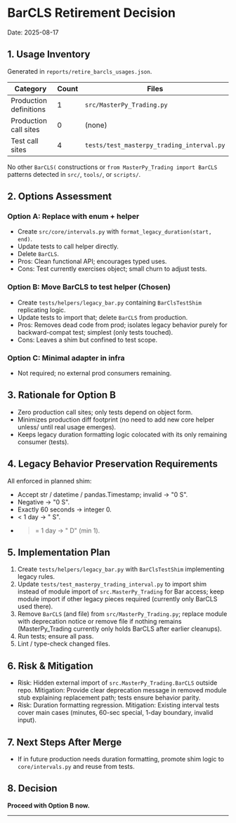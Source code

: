 # BarCLS Retirement Decision

Date: 2025-08-17

## 1. Usage Inventory

Generated in `reports/retire_barcls_usages.json`.

| Category               | Count | Files                                     |
| ---------------------- | ----- | ----------------------------------------- |
| Production definitions | 1     | `src/MasterPy_Trading.py`                 |
| Production call sites  | 0     | (none)                                    |
| Test call sites        | 4     | `tests/test_masterpy_trading_interval.py` |

No other `BarCLS(` constructions or `from MasterPy_Trading import BarCLS` patterns detected in `src/`, `tools/`, or `scripts/`.

## 2. Options Assessment

### Option A: Replace with enum + helper

- Create `src/core/intervals.py` with `format_legacy_duration(start, end)`.
- Update tests to call helper directly.
- Delete `BarCLS`.
- Pros: Clean functional API; encourages typed uses.
- Cons: Test currently exercises object; small churn to adjust tests.

### Option B: Move BarCLS to test helper (Chosen)

- Create `tests/helpers/legacy_bar.py` containing `BarClsTestShim` replicating logic.
- Update tests to import that; delete `BarCLS` from production.
- Pros: Removes dead code from prod; isolates legacy behavior purely for backward-compat test; simplest (only tests touched).
- Cons: Leaves a shim but confined to test scope.

### Option C: Minimal adapter in infra

- Not required; no external prod consumers remaining.

## 3. Rationale for Option B

- Zero production call sites; only tests depend on object form.
- Minimizes production diff footprint (no need to add new core helper unless/ until real usage emerges).
- Keeps legacy duration formatting logic colocated with its only remaining consumer (tests).

## 4. Legacy Behavior Preservation Requirements

All enforced in planned shim:

- Accept str / datetime / pandas.Timestamp; invalid -> "0 S".
- Negative -> "0 S".
- Exactly 60 seconds -> integer 0.
- < 1 day -> "<seconds> S".
- > = 1 day -> "<days> D" (min 1).

## 5. Implementation Plan

1. Create `tests/helpers/legacy_bar.py` with `BarClsTestShim` implementing legacy rules.
2. Update `tests/test_masterpy_trading_interval.py` to import shim instead of module import of `src.MasterPy_Trading` for Bar access; keep module import if other legacy pieces required (currently only BarCLS used there).
3. Remove `BarCLS` (and file) from `src/MasterPy_Trading.py`; replace module with deprecation notice or remove file if nothing remains (MasterPy_Trading currently only holds BarCLS after earlier cleanups).
4. Run tests; ensure all pass.
5. Lint / type-check changed files.

## 6. Risk & Mitigation

- Risk: Hidden external import of `src.MasterPy_Trading.BarCLS` outside repo. Mitigation: Provide clear deprecation message in removed module stub explaining replacement path; tests ensure behavior parity.
- Risk: Duration formatting regression. Mitigation: Existing interval tests cover main cases (minutes, 60-sec special, 1-day boundary, invalid input).

## 7. Next Steps After Merge

- If in future production needs duration formatting, promote shim logic to `core/intervals.py` and reuse from tests.

## 8. Decision

**Proceed with Option B now.**

---
